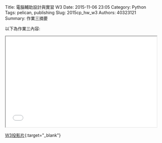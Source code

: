 Title: 電腦輔助設計與實習  W3
Date: 2015-11-06 23:05
Category: Python
Tags: pelican, publishing
Slug: 2015cp_hw_w3
Authors: 40323121
Summary: 作業三摘要

以下為作業三內容:

<iframe src="40323121_cp_w3_p.html" width="500" height="300"></iframe>

[W3投影片](40323121_cp_w3_p.html){:target="_blank"}

